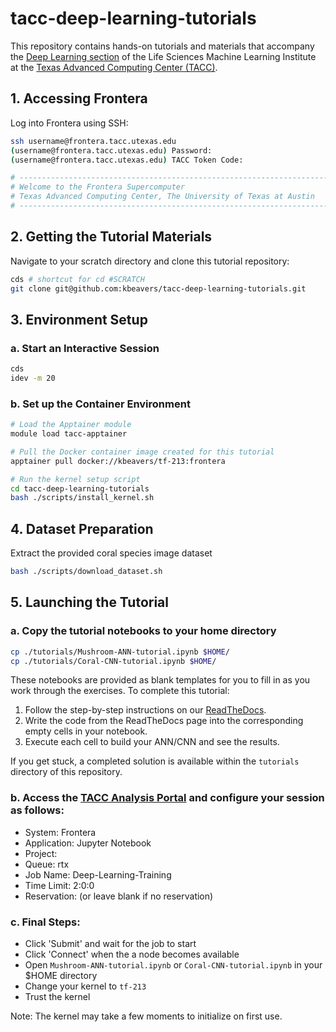 # tacc-deep-learning-tutorials

This repository contains hands-on tutorials and materials that accompany the [Deep Learning section](https://life-sciences-ml-at-tacc.readthedocs.io/en/latest/section3/overview.html) of the Life Sciences Machine Learning Institute at the [Texas Advanced Computing Center (TACC)](https://tacc.utexas.edu/). 

## 1. Accessing Frontera

Log into Frontera using SSH:

```bash
ssh username@frontera.tacc.utexas.edu
(username@frontera.tacc.utexas.edu) Password: 
(username@frontera.tacc.utexas.edu) TACC Token Code:

# ------------------------------------------------------------------------------
# Welcome to the Frontera Supercomputer
# Texas Advanced Computing Center, The University of Texas at Austin
# ------------------------------------------------------------------------------
```

## 2. Getting the Tutorial Materials

Navigate to your scratch directory and clone this tutorial repository:

```bash
cds # shortcut for cd #SCRATCH
git clone git@github.com:kbeavers/tacc-deep-learning-tutorials.git
```

## 3. Environment Setup

### a. Start an Interactive Session

```bash
cds
idev -m 20
```

### b. Set up the Container Environment

```bash
# Load the Apptainer module
module load tacc-apptainer

# Pull the Docker container image created for this tutorial
apptainer pull docker://kbeavers/tf-213:frontera

# Run the kernel setup script
cd tacc-deep-learning-tutorials
bash ./scripts/install_kernel.sh
```

## 4. Dataset Preparation

Extract the provided coral species image dataset

```bash
bash ./scripts/download_dataset.sh
```

## 5. Launching the Tutorial

### a. Copy the tutorial notebooks to your home directory

```bash
cp ./tutorials/Mushroom-ANN-tutorial.ipynb $HOME/
cp ./tutorials/Coral-CNN-tutorial.ipynb $HOME/
```

These notebooks are provided as blank templates for you to fill in as you work through the exercises. To complete this tutorial:

 1. Follow the step-by-step instructions on our [ReadTheDocs](https://life-sciences-ml-at-tacc.readthedocs.io/en/latest/section3/overview.html).
 2. Write the code from the ReadTheDocs page into the corresponding empty cells in your notebook.
 3. Execute each cell to build your ANN/CNN and see the results. 

If you get stuck, a completed solution is available within the `tutorials` directory of this repository.


### b. Access the [TACC Analysis Portal](https://tap.tacc.utexas.edu/jobs/) and configure your session as follows:

 - System: Frontera
 - Application: Jupyter Notebook
 - Project: <your-allocation>
 - Queue: rtx
 - Job Name: Deep-Learning-Training
 - Time Limit: 2:0:0
 - Reservation: <your-reservation> (or leave blank if no reservation)

### c. Final Steps:

 - Click 'Submit' and wait for the job to start
 - Click 'Connect' when the a node becomes available
 - Open `Mushroom-ANN-tutorial.ipynb` or `Coral-CNN-tutorial.ipynb` in your $HOME directory
 - Change your kernel to `tf-213`
 - Trust the kernel 

Note: The kernel may take a few moments to initialize on first use.